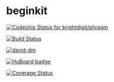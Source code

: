 beginkit
=======
[ ![Codeship Status for brightdigit/phragm](https://www.codeship.io/projects/3233b0c0-1467-0132-2ab7-12a9c05ceabd/status)](https://www.codeship.io/projects/33466)

[![Build Status](https://travis-ci.org/brightdigit/beginkit.svg)](https://travis-ci.org/brightdigit/beginkit)

[![david-dm](https://david-dm.org/brightdigit/beginkit.svg)](https://david-dm.org/brightdigit/beginkit)

[![HuBoard badge](http://img.shields.io/badge/Hu-Board-7965cc.svg)](https://huboard.com/brightdigit/beginkit)

[![Coverage Status](https://img.shields.io/coveralls/brightdigit/beginkit.svg)](https://coveralls.io/r/brightdigit/beginkit)

